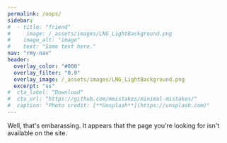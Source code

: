 ```yaml
---
permalink: /oops/
sidebar:
#  - title: "friend"
#     image: /_assets/images/LNG_LightBackground.png 
#    image_alt: "image"
#    text: "Some text here."
nav: "rmy-nav"
header: 
  overlay_color: "#000"
  overlay_filter: "0.0"
  overlay_image: /_assets/images/LNG_LightBackground.png
  excerpt: "ss"
#  cta_label: "Download"
#  cta_url: "https://github.com/mmistakes/minimal-mistakes/"
#  caption: "Photo credit: [**Unsplash**](https://unsplash.com)"
---
```

  
Well, that's embarassing.  It appears that the page you're looking for
isn't available on the site.  

